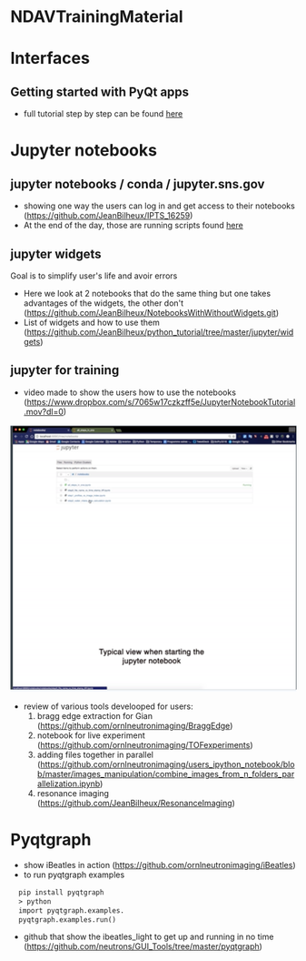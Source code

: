 # NDAVTrainingMaterial

# Interfaces

## Getting started with PyQt apps

- full tutorial step by step can be found [here](https://github.com/JeanBilheux/PyQtGui101/wiki)

# Jupyter notebooks

## jupyter  notebooks / conda / jupyter.sns.gov

- showing one way the users can log in and get access to their notebooks (https://github.com/JeanBilheux/IPTS_16259)
- At the end of the day, those are running scripts found [here](https://github.com/JeanBilheux/IPTS_scripts)

## jupyter widgets

Goal is to simplify user's life and avoir errors 

- Here we look at 2 notebooks that do the same thing but one takes advantages of the widgets, the other don't (https://github.com/JeanBilheux/NotebooksWithWithoutWidgets.git)
- List of widgets and how to use them (https://github.com/JeanBilheux/python_tutorial/tree/master/jupyter/widgets)

## jupyter for training

- video made to show the users how to use the notebooks (https://www.dropbox.com/s/7065w17czkzff5e/JupyterNotebookTutorial.mov?dl=0)

![alt tag](https://github.com/JeanBilheux/NDAVTrainingMaterial/blob/master/images/tutorial_video.png)

- review of various tools develooped for users:
  1. bragg edge extraction for Gian (https://github.com/ornlneutronimaging/BraggEdge)
  2. notebook for live experiment (https://github.com/ornlneutronimaging/TOFexperiments)
  3. adding files together in parallel (https://github.com/ornlneutronimaging/users_ipython_notebook/blob/master/images_manipulation/combine_images_from_n_folders_parallelization.ipynb)
  4. resonance imaging (https://github.com/JeanBilheux/ResonanceImaging)
  
# Pyqtgraph

- show iBeatles in action (https://github.com/ornlneutronimaging/iBeatles)
- to run pyqtgraph examples

```
  pip install pyqtgraph
  > python
  import pyqtgraph.examples.
  pyqtgraph.examples.run()
  ```

- github that show the ibeatles_light to get up and running in no time (https://github.com/neutrons/GUI_Tools/tree/master/pyqtgraph)
                    
